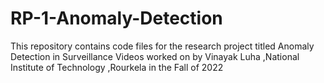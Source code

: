 # RP-1-Anomaly-Detection
This repository contains code files for the research project titled Anomaly Detection in Surveillance Videos worked on by Vinayak Luha ,National Institute of Technology ,Rourkela in the Fall of 2022  
